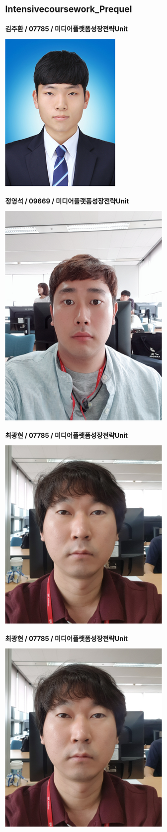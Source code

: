 # Intensivecoursework_Prequel

## 김주환 / 07785 / 미디어플랫폼성장전략Unit
![photo.PNG](https://github.com/jellybean18/SKCC_TEAM3_Prequal/blob/master/image/jh.PNG?raw=true)

## 정영석 / 09669 / 미디어플랫폼성장전략Unit
![photo.PNG](https://github.com/jellybean18/SKCC_TEAM3_Prequal/blob/master/image/09669%EC%A0%95%EC%98%81%EC%84%9D.jpg?raw=true)

## 최광현 / 07785 / 미디어플랫폼성장전략Unit
![photo.PNG](https://github.com/jellybean18/SKCC_0719_Prequal/blob/master/ChoiKwangHyun.PNG?raw=true)

## 최광현 / 07785 / 미디어플랫폼성장전략Unit
![photo.PNG](https://github.com/jellybean18/SKCC_0719_Prequal/blob/master/ChoiKwangHyun.PNG?raw=true)
